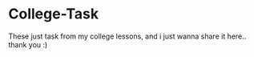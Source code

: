 # College-Task
These just task from my college lessons, and i just wanna share it here.. thank you :)
